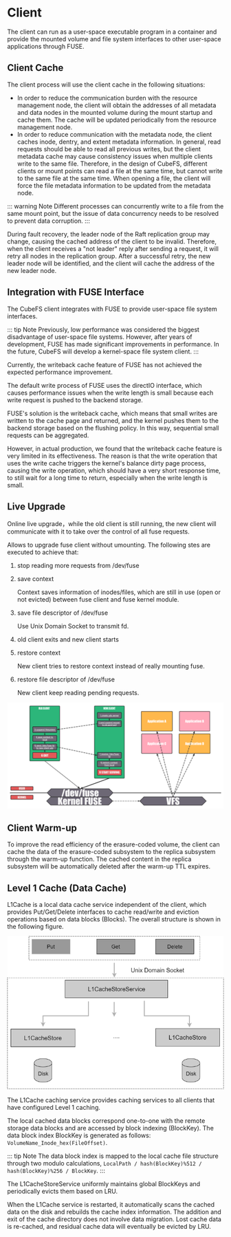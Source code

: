 # Client

The client can run as a user-space executable program in a container and provide the mounted volume and file system interfaces to other user-space applications through FUSE.

## Client Cache

The client process will use the client cache in the following situations:

- In order to reduce the communication burden with the resource management node, the client will obtain the addresses of all metadata and data nodes in the mounted volume during the mount startup and cache them. The cache will be updated periodically from the resource management node.
- In order to reduce communication with the metadata node, the client caches inode, dentry, and extent metadata information. In general, read requests should be able to read all previous writes, but the client metadata cache may cause consistency issues when multiple clients write to the same file. Therefore, in the design of CubeFS, different clients or mount points can read a file at the same time, but cannot write to the same file at the same time. When opening a file, the client will force the file metadata information to be updated from the metadata node.

::: warning Note
Different processes can concurrently write to a file from the same mount point, but the issue of data concurrency needs to be resolved to prevent data corruption.
:::

During fault recovery, the leader node of the Raft replication group may change, causing the cached address of the client to be invalid. Therefore, when the client receives a "not leader" reply after sending a request, it will retry all nodes in the replication group. After a successful retry, the new leader node will be identified, and the client will cache the address of the new leader node.

## Integration with FUSE Interface

The CubeFS client integrates with FUSE to provide user-space file system interfaces.

::: tip Note
Previously, low performance was considered the biggest disadvantage of user-space file systems. However, after years of development, FUSE has made significant improvements in performance. In the future, CubeFS will develop a kernel-space file system client.
:::

Currently, the writeback cache feature of FUSE has not achieved the expected performance improvement.

The default write process of FUSE uses the directIO interface, which causes performance issues when the write length is small because each write request is pushed to the backend storage.

FUSE's solution is the writeback cache, which means that small writes are written to the cache page and returned, and the kernel pushes them to the backend storage based on the flushing policy. In this way, sequential small requests can be aggregated.

However, in actual production, we found that the writeback cache feature is very limited in its effectiveness. The reason is that the write operation that uses the write cache triggers the kernel's balance dirty page process, causing the write operation, which should have a very short response time, to still wait for a long time to return, especially when the write length is small.

## Live Upgrade
Online live upgrade，while  the old client is still running, the new client will communicate with it to take over the control of all fuse requests.

Allows to upgrade fuse client without umounting. The following
stes are executed to achieve that:

1. stop reading more requests from /dev/fuse
2. save context
   
    Context saves information of inodes/files, which are still in use (open
    or not evicted) between fuse client and fuse kernel module.
3. save file descriptor of /dev/fuse
   
    Use Unix Domain Socket to transmit fd.
4. old client exits and new client starts
5. restore context
   
    New client tries to restore context instead of really mounting fuse.
6. restore file descriptor of /dev/fuse
   
    New client keep reading pending requests.


![LiveUpgrade](./pic/client-live-upgrade.png)

## Client Warm-up

To improve the read efficiency of the erasure-coded volume, the client can cache the data of the erasure-coded subsystem to the replica subsystem through the warm-up function. The cached content in the replica subsystem will be automatically deleted after the warm-up TTL expires.

## Level 1 Cache (Data Cache)

L1Cache is a local data cache service independent of the client, which provides Put/Get/Delete interfaces to cache read/write and eviction operations based on data blocks (Blocks). The overall structure is shown in the following figure.

![block cache](./pic/block-cache.png)

The L1Cache caching service provides caching services to all clients that have configured Level 1 caching.

The local cached data blocks correspond one-to-one with the remote storage data blocks and are accessed by block indexing (BlockKey). The data block index BlockKey is generated as follows: `VolumeName_Inode_hex(FileOffset)`.

::: tip Note
The data block index is mapped to the local cache file structure through two modulo calculations, `LocalPath / hash(BlockKey)%512 / hash(BlockKey)%256 / BlockKey`.
:::

The L1CacheStoreService uniformly maintains global BlockKeys and periodically evicts them based on LRU.

When the L1Cache service is restarted, it automatically scans the cached data on the disk and rebuilds the cache index information. The addition and exit of the cache directory does not involve data migration. Lost cache data is re-cached, and residual cache data will eventually be evicted by LRU.